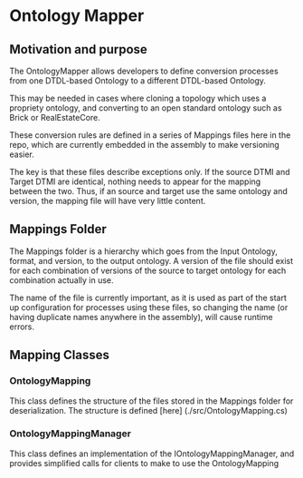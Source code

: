 # Ontology Mapper

## Motivation and purpose

The OntologyMapper allows developers to define conversion processes from one DTDL-based Ontology to a different DTDL-based Ontology.

This may be needed in cases where cloning a topology which uses a propriety ontology, and converting to an open standard ontology such as Brick or RealEstateCore.

These conversion rules are defined in a series of Mappings files here in the repo, which are currently embedded in the assembly to make versioning easier.

The key is that these files describe exceptions only. If the source DTMI and Target DTMI are identical, nothing needs to appear for the mapping between the two. Thus, if an source and target use the same ontology and version, the mapping file will have very little content.

## Mappings Folder

The Mappings folder is a hierarchy which goes from the Input Ontology, format, and version, to the output ontology. A version of the file should exist for each combination of versions of the source to target ontology for each combination actually in use. 

The name of the file is currently important, as it is used as part of the start up configuration for processes using these files, so changing the name (or having duplicate names anywhere in the assembly), will cause runtime errors.

## Mapping Classes

### OntologyMapping

This class defines the structure of the files stored in the Mappings folder for deserialization. The structure is defined [here] (./src/OntologyMapping.cs)

### OntologyMappingManager

This class defines an implementation of the IOntologyMappingManager, and provides simplified calls for clients to make to use the OntologyMapping
